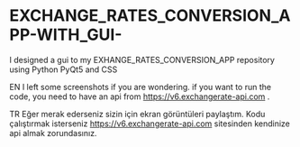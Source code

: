 # EXCHANGE_RATES_CONVERSION_APP-WITH_GUI-
I designed a gui to my EXHANGE_RATES_CONVERSION_APP repository using Python PyQt5 and CSS

EN
I left some screenshots if you are wondering.
if you want to run the code, you need to have an api from https://v6.exchangerate-api.com .

TR
Eğer merak ederseniz sizin için ekran görüntüleri paylaştım.
Kodu çalıştırmak isterseniz https://v6.exchangerate-api.com sitesinden kendinize api almak zorundasınız.






